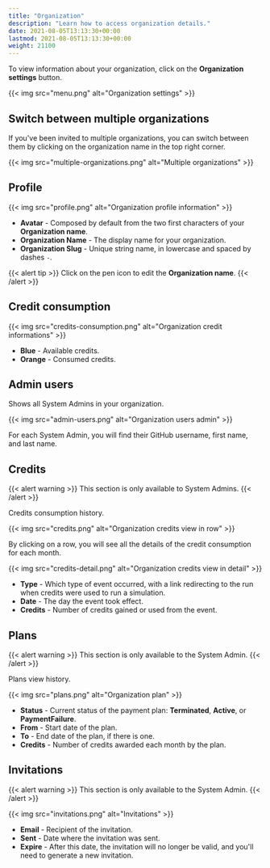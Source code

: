 ```yaml
---
title: "Organization"
description: "Learn how to access organization details."
date: 2021-08-05T13:13:30+00:00
lastmod: 2021-08-05T13:13:30+00:00
weight: 21100
---
```


To view information about your organization, click on the **Organization settings** button.

{{< img src="menu.png" alt="Organization settings" >}}

## Switch between multiple organizations

If you've been invited to multiple organizations, 
you can switch between them by clicking on the organization name in the top right corner.

{{< img src="multiple-organizations.png" alt="Multiple organizations" >}}

## Profile

{{< img src="profile.png" alt="Organization profile information" >}}

* **Avatar** - Composed by default from the two first characters of your **Organization name**.
* **Organization Name** - The display name for your organization.
* **Organization Slug** - Unique string name, in lowercase and spaced by dashes `-`.


{{< alert tip >}}
Click on the pen icon to edit the **Organization name**.
{{< /alert >}}

## Credit consumption

{{< img src="credits-consumption.png" alt="Organization credit informations" >}}

* **Blue** - Available credits.
* **Orange** - Consumed credits.

## Admin users

Shows all System Admins in your organization.

{{< img src="admin-users.png" alt="Organization users admin" >}}

For each System Admin, you will find their GitHub username, first name, and last name.

## Credits

{{< alert warning >}}
This section is only available to System Admins.
{{< /alert >}}

Credits consumption history.

{{< img src="credits.png" alt="Organization credits view in row" >}}

By clicking on a row, you will see all the details of the credit consumption for each month.

{{< img src="credits-detail.png" alt="Organization credits view in detail" >}}

* **Type** - Which type of event occurred, with a link redirecting to the run when credits were used to run a simulation.
* **Date** - The day the event took effect.
* **Credits** - Number of credits gained or used from the event.

## Plans

{{< alert warning >}}
This section is only available to the System Admin.
{{< /alert >}}

Plans view history.

{{< img src="plans.png" alt="Organization plan" >}}

* **Status** - Current status of the payment plan: **Terminated**, **Active**, or **PaymentFailure**.
* **From** - Start date of the plan.
* **To** - End date of the plan, if there is one.
* **Credits** - Number of credits awarded each month by the plan.

## Invitations

{{< alert warning >}}
This section is only available to the System Admin.
{{< /alert >}}

{{< img src="invitations.png" alt="Invitations" >}}

* **Email** - Recipient of the invitation.
* **Sent** - Date where the invitation was sent.
* **Expire** - After this date, the invitation will no longer be valid, and you'll need to generate a new invitation.
